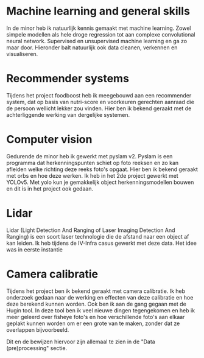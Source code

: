 # Machine learning and general skills 
In de minor heb ik natuurlijk kennis gemaakt met machine learning. Zowel simpele modellen als hele droge regression tot aan complexe convolutional neural network. Supervised en unsupervised machine learning en ga zo maar door.
Hieronder balt natuurlijk ook data cleanen, verkennen en visualiseren.

# Recommender systems
Tijdens het project foodboost heb ik meegebouwd aan een recommender system, dat op basis van nutri-score en voorkeuren gerechten aanraad die de persoon wellicht lekker zou vinden. 
Hier ben ik bekend geraakt met de achterliggende werking van dergelijke systemen.

# Computer vision
Gedurende de minor heb ik gewerkt met pyslam v2. Pyslam is een programma dat herkenningspunten schiet op foto reeksen en zo kan afleiden welke richting deze reeks foto's opgaat.
Hier ben ik bekend geraakt met orbs en hoe deze werken.
Ik heb in het 2de project gewerkt met YOLOv5. Met yolo kun je gemakkelijk object herkenningsmodellen bouwen en dit is in het project ook gedaan.


# Lidar
Lidar (Light Detection And Ranging of Laser Imaging Detection And Ranging) is een soort laser technologie die de afstand naar een object af kan leiden. 
Ik heb tijdens de IV-Infra casus gewerkt met deze data. Het idee was in eerste instantie 

# Camera calibratie
Tijdens het project ben ik bekend geraakt met camera calibratie. Ik heb onderzoek gedaan naar de werking en effecten van deze calibratie en hoe deze berekend kunnen worden. 
Ook ben ik aan de gang gegaan met de Hugin tool. In deze tool ben ik veel nieuwe dingen tegengekomen en heb ik meer geleerd over fisheye foto's en hoe verschillende foto's aan elkaar geplakt kunnen worden om er een grote van te maken, zonder dat ze overlappen bijvoorbeeld.

Dit en de bewijzen hiervoor zijn allemaal te zien in de "Data (pre)processing" sectie.

